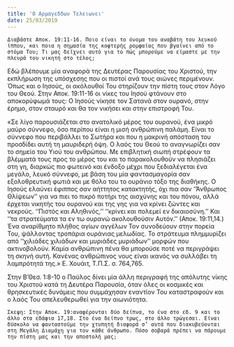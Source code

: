```yaml
---
title: 'Ο Αρμαγεδδων Τελειωνει'
date: 25/03/2019
---
```


`Διαβάστε Αποκ. 19:11-16. Ποιο είναι το όνομα του αναβάτη του λευκού ίππου, και ποια η σημασία της κοφτερής ρομφαίας που βγαίνει από το στόμα Του; Τι μας δείχνει αυτό για το πώς μπορούμε να είμαστε με την πλευρά του νικητή στο τέλος;`

Εδώ βλέπουμε μία αναφορά της Δευτέρας Παρουσίας του Χριστού, την εκπλήρωση της υπόσχεσης που οι πιστοί ανά τους αιώνες περιμένουν. Όπως και ο Ιησούς, οι ακόλουθοί Του στηρίζουν την πίστη τους στον Λόγο του Θεού. Στην Αποκ. 19:11-16 οι νίκες του Ιησού φτάνουν στο αποκορύφωμά τους: Ο Ιησούς νίκησε τον Σατανά στον ουρανό, στην έρημο, στον σταυρό και θα τον νικήσει και στην επιστροφή Του. 

«Σε λίγο παρουσιάζεται στο ανατολικό μέρος του ουρανού, ένα μικρό μαύρο σύννεφο, όσο περίπου είναι η μισή ανθρώπινη παλάμη. Είναι το σύννεφο που περιβάλλει το Σωτήρα και που η μακρινή απόσταση του προσδίδει αυτή τη μαυριδερή όψη. Ο λαός του Θεού το αναγνωρίζει σαν το σημείο του Υιού του ανθρώπου. Με επιβλητική σιωπή στρέφουν τα βλέμματά τους προς το μέρος του και το παρακολουθούν να πλησιάζει στη γη, διαρκώς πιο φωτεινό και ένδοξο μέχρι που ξεδιαλέγεται ένα μεγάλο, λευκό σύννεφο, με βάση του μία φαντασμαγορία σαν εξολοθρευτική φωτιά και με θόλο του το ουράνιο τόξο της διαθήκης. Ο Ιησούς ελαύνει έφιππος σαν αήττητος κατακτητής, όχι πια σαν ‘‘Άνθρωπος Θλίψεων’’ για να πιει το πικρό ποτήρι της αισχύνης και του πόνου, αλλά έρχεται νικητής του ουρανού και της γης για να κρίνει ζώντες και νεκρούς. ‘‘Πιστός και Αληθινός,’’ ‘‘κρίνει και πολεμεί εν δικαιοσύνη.’’ Και ‘‘τα στρατεύματα τα εν τω ουρανώ ακολουθούσιν Αυτόν.’’ (Αποκ. 19:11,14.) Ένα αναρίθμητο πλήθος αγίων αγγέλων Τον συνοδεύουν στην πορεία Του, ψάλλοντας τροπάρια ουράνιας μελωδίας. Το στράτευμα πλημμυρίζει από ‘‘χιλιάδες χιλιάδων και μυριάδες μυριάδων’’ μορφών που ακτινοβολούν. Καμία ανθρώπινη πένα θα μπορούσε ποτέ να περιγράψει τη σκηνή αυτή. Κανένας ανθρώπινος νους είναι ικανός να συλλάβει τη λαμπρότητά της.» Ε. Χουάιτ, Τ.Π.Σ. σ. 764,765.

Στην Β’Θεσ. 1:8-10 ο Παύλος δίνει μία άλλη περιγραφή της απόλυτης νίκης του Χριστού κατά τη Δευτέρα Παρουσία, όταν όλες οι κοσμικές και θρησκευτικές δυνάμεις που συμμάχησαν εναντίον Του καταστραφούν και ο λαός Του απελευθερωθεί για την αιωνιότητα. 

`Σκεψη: Στην Αποκ. 19:αναφέρονται δύο δείπνα, το ένα στο εδ. 9 και το άλλο στα εδάφια 17,18. Στο ένα δείπνο τρως, στο άλλο τρώγεσαι. Είναι δύσκολο να φανταστούμε την χτυπητή διαφορά σ’ αυτά που διακυβεύονται στη Μεγάλη Διαμάχη για τον κάθε άνθρωπο. Πόσο σοβαρά πρέπει να πάρουμε την πίστη μας και την αποστολή μας;`